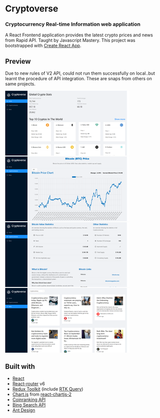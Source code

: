 # Cryptoverse
### Cryptocurrency Real-time Information  web application

A React Frontend application provides the latest crypto prices and news from Rapid API. Taught by Javascript Mastery.
This project was bootstrapped with [Create React App](https://github.com/facebook/create-react-app).

## Preview
Due to new rules of V2 API, could not run them successfully on local..but learnt the procedure of API integration. These are snaps from others on same projects.

<img src="./resources/home.png" width="400" />&nbsp;<img src="./resources/chart.png" width="400" />
<img src="./resources/coin.png" width="400" />&nbsp;<img src="./resources/news.png" width="400" />

## Built with

- [React](https://reactjs.org/)
- [React-router](https://reactrouter.com/) v6
- [Redux Toolkit](https://redux-toolkit.js.org/) (include [RTK Query](https://redux-toolkit.js.org/rtk-query/overview))
- [Chart.js](https://www.chartjs.org/) from [react-chartjs-2](https://www.npmjs.com/package/react-chartjs-2)
- [Coinranking API](https://rapidapi.com/Coinranking/api/coinranking1?utm_source=youtube.com%2FJavaScriptMastery&utm_medium=DevRel&utm_campaign=DevRel)
- [Bing Search API](https://rapidapi.com/microsoft-azure-org-microsoft-cognitive-services/api/bing-news-search1?utm_source=youtube.com%2FJavaScriptMastery&utm_medium=DevRel&utm_campaign=DevRel)
- [Ant Design](https://ant.design/)
